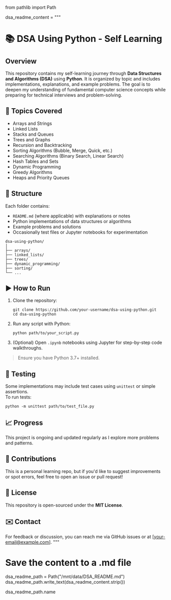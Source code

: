 from pathlib import Path

dsa_readme_content = """
# 📚 DSA Using Python - Self Learning

## Overview

This repository contains my self-learning journey through **Data Structures and Algorithms (DSA)** using **Python**. It is organized by topic and includes implementations, explanations, and example problems. The goal is to deepen my understanding of fundamental computer science concepts while preparing for technical interviews and problem-solving.

## 🧠 Topics Covered

- Arrays and Strings
- Linked Lists
- Stacks and Queues
- Trees and Graphs
- Recursion and Backtracking
- Sorting Algorithms (Bubble, Merge, Quick, etc.)
- Searching Algorithms (Binary Search, Linear Search)
- Hash Tables and Sets
- Dynamic Programming
- Greedy Algorithms
- Heaps and Priority Queues

## 📁 Structure

Each folder contains:

- `README.md` (where applicable) with explanations or notes
- Python implementations of data structures or algorithms
- Example problems and solutions
- Occasionally test files or Jupyter notebooks for experimentation

```
dsa-using-python/
│
├── arrays/
├── linked_lists/
├── trees/
├── dynamic_programming/
├── sorting/
└── ...
```

## ▶️ How to Run

1. Clone the repository:
   ```
   git clone https://github.com/your-username/dsa-using-python.git
   cd dsa-using-python
   ```

2. Run any script with Python:
   ```
   python path/to/your_script.py
   ```

3. (Optional) Open `.ipynb` notebooks using Jupyter for step-by-step code walkthroughs.

> Ensure you have Python 3.7+ installed.

## 🧪 Testing

Some implementations may include test cases using `unittest` or simple assertions.  
To run tests:
```
python -m unittest path/to/test_file.py
```

## 📈 Progress

This project is ongoing and updated regularly as I explore more problems and patterns.

## 🙌 Contributions

This is a personal learning repo, but if you'd like to suggest improvements or spot errors, feel free to open an issue or pull request!

## 📄 License

This repository is open-sourced under the **MIT License**.

## ✉️ Contact

For feedback or discussion, you can reach me via GitHub issues or at [your-email@example.com].
"""

# Save the content to a .md file
dsa_readme_path = Path("/mnt/data/DSA_README.md")
dsa_readme_path.write_text(dsa_readme_content.strip())

dsa_readme_path.name
